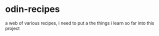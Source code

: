 # odin-recipes
a web of various recipes, i need to put a the things i learn so far into this project
